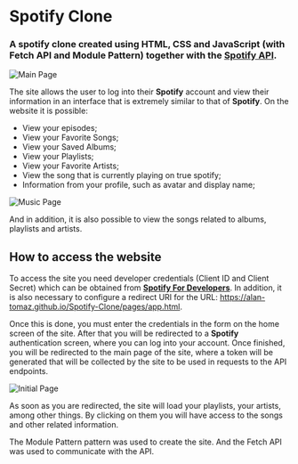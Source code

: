 # Spotify Clone

### A spotify clone created using HTML, CSS and JavaScript (with Fetch API and Module Pattern) together with the **[Spotify API](https://developer.spotify.com/documentation/web-api)**.

![Main Page](https://i.imgur.com/shfMaLg.png)

The site allows the user to log into their **Spotify** account and view their information in an interface that is extremely similar to that of **Spotify**. On the website it is possible:
- View your episodes;
- View your Favorite Songs;
- View your Saved Albums;
- View your Playlists;
- View your Favorite Artists;
- View the song that is currently playing on true spotify;
- Information from your profile, such as avatar and display name;


![Music Page](https://i.imgur.com/KOcTOXT.png)

And in addition, it is also possible to view the songs related to albums, playlists and artists.

## How to access the website

To access the site you need developer credentials (Client ID and Client Secret) which can be obtained from **[Spotify For Developers](https://developer.spotify.com)**. In addition, it is also necessary to configure a redirect URI for the URL: https://alan-tomaz.github.io/Spotify-Clone/pages/app.html.

Once this is done, you must enter the credentials in the form on the home screen of the site. After that you will be redirected to a **Spotify** authentication screen, where you can log into your account. Once finished, you will be redirected to the main page of the site, where a token will be generated that will be collected by the site to be used in requests to the API endpoints.

![Initial Page](https://i.imgur.com/zUqKLhT.png)

As soon as you are redirected, the site will load your playlists, your artists, among other things. By clicking on them you will have access to the songs and other related information.

The Module Pattern pattern was used to create the site. And the Fetch API was used to communicate with the API.